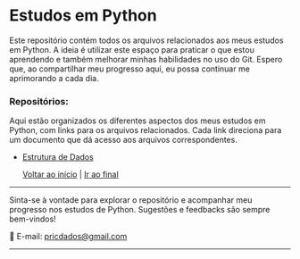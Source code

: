 # Estudos em Python

Este repositório contém todos os arquivos relacionados aos meus estudos em Python. A ideia é utilizar este espaço para praticar o que estou aprendendo e também melhorar minhas habilidades no uso do Git. Espero que, ao compartilhar meu progresso aqui, eu possa continuar me aprimorando a cada dia.

### Repositórios:

Aqui estão organizados os diferentes aspectos dos meus estudos em Python, com links para os arquivos relacionados. Cada link direciona para um documento que dá acesso aos arquivos correspondentes.

  - [Estrutura de Dados](https://github.com/pricmendes/estudosPython/edit/main/Estrutura_de_Dados.md)

    [Voltar ao início](#) | [Ir ao final](#final)


---

Sinta-se à vontade para explorar o repositório e acompanhar meu progresso nos estudos de Python. 
Sugestões e feedbacks são sempre bem-vindos!

📧 E-mail: [pricdados@gmail.com](mailto:pricdados@gmail.com)  


---
<a name="final"></a>



